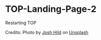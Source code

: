 # TOP-Landing-Page-2
Restarting TOP


Credits:
Photo by <a href="https://unsplash.com/@joshhild?utm_content=creditCopyText&utm_medium=referral&utm_source=unsplash">Josh Hild</a> on <a href="https://unsplash.com/photos/snow-covered-plant-and-road-in-front-of-cafe-_TuI8tZHlk4?utm_content=creditCopyText&utm_medium=referral&utm_source=unsplash">Unsplash</a>
  